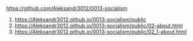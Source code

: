 <https://github.com/Aleksandr3012/0013-socialism>

1. <https://Aleksandr3012.github.io/0013-socialism/public>
1. <https://Aleksandr3012.github.io/0013-socialism/public/02-about.html>
1. <https://Aleksandr3012.github.io/0013-socialism/public/02_1-about.html>